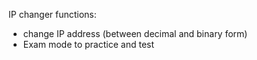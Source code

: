IP changer functions:
 - change IP address (between decimal and binary form)
 - Exam mode to practice and test
